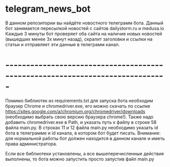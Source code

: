 # telegram_news_bot

В данном репозитории вы найдёте новостного телеграмм бота. Данный бот занимается пересылкой новостей с сайтов dailystorm.ru и medusa.io Каждые 3 минуты бот проверяет оба сайта на наличие новых новостей (вышедших менее 3х минут назад), скрапит заголовки и ссылки на статьи и отправляет эти данные в телеграмм канал.

# -----------------------------------------------------------------------------
Помимо библиотек из requirements.txt для запуска бота необходим браузер Chrome и chromedriver.exe, его можно скачать по ссылке https://sites.google.com/a/chromium.org/chromedriver/downloads
(необходимо выбрать свою версию браузера chrome!). Также надо добавить chromedriver.exe в Path, и указать путь к файлу в строке 58 файла main.py.
В строках 11 и 12 файла main.py необходимо указать id бота в телеграмме и id канала, в котором бот будет писать. Внимание: для нормальной работы бот должен находится в данном канале и иметь права администратора.

Если все библиотеки установлены, а все вышеперечисленные действия выполнены, то бота можно запустить просто запустив файл main.py
